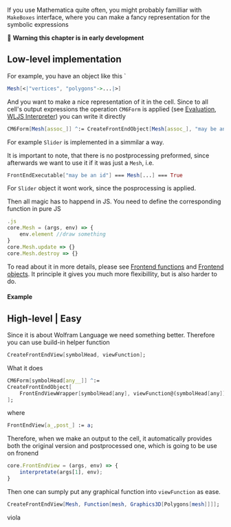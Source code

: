 If you use Mathematica quite often, you might probably familliar with `MakeBoxes` interface, where you can make a fancy representation for the symbolic expressions

🚧  **Warning this chapter is in early development** 

## Low-level implementation

For example, you have an object like this
`
```mathematica
Mesh[<|"vertices", "polygons"->...|>]
```

And you want to make a nice representation of it in the cell. Since to all cell's output expressions the operation `CM6Form` is applied (see [Evaluation](Evaluation.md), [WLJS Interpreter](WLJS%20Interpreter.md)) you can write it directly 

```mathematica
CM6Form[Mesh[assoc_]] ^:= CreateFrontEndObject[Mesh[assoc_], "may be an id"]
```
For example `Slider` is implemented in a simmilar a way.

It is important to note, that there is no postprocessing preformed, since afterwards we want to use it if it was just a `Mesh`, i.e.

```mathematica
FrontEndExecutable["may be an id"] === Mesh[...] === True
```
For `Slider` object it wont work, since the posprocessing is applied.

Then all magic has to happend in JS. You need to define the corresponding function in pure JS

```js
.js
core.Mesh = (args, env) => {
	env.element //draw something
}
core.Mesh.update => {}
core.Mesh.destroy => {}
```



To read about it in more details, please see [Frontend functions](Frontend%20functions.md) and [Frontend objects](Frontend%20objects.md). 
It principle it gives you much more flexibillity, but is also harder to do.

#### Example


## High-level | Easy
Since it is about Wolfram Language we need something better. Therefore you can use build-in helper function

```mathematica
CreateFrontEndView[symbolHead, viewFunction];
```

What it does

```mathematica
CM6Form[symbolHead[any__]] ^:= 
CreateFrontEndObject[	
	FrontEndViewWrapper[symbolHead[any], viewFunction@(symbolHead[any])]
];
```

where

```mathematica
FrontEndView[a_,post_] := a;
```

Therefore, when we make an output to the cell, it automatically provides both the original version and postprocessed one, which is going to be use on fronend

```js
core.FrontEndView = (args, env) => {
	interpretate(args[1], env);
}
```

Then one can sumply put any graphical function into `viewFunction` as ease.

```mathematica
CreateFrontEndView[Mesh, Function[mesh, Graphics3D[Polygons[mesh]]]];
```

viola